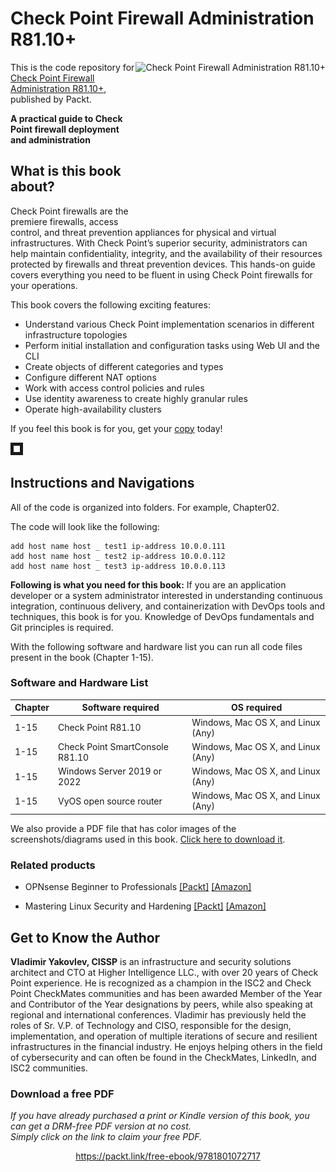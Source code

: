 # Check Point Firewall Administration R81.10+

<a href="https://www.packtpub.com/product/implementing-check-point-firewall-solutions/9781801072717"><img src="https://static.packt-cdn.com/products/9781801072717/cover/smaller" alt="Check Point Firewall Administration R81.10+" height="256px" align="right"></a>

This is the code repository for [Check Point Firewall Administration R81.10+](https://www.packtpub.com/product/implementing-check-point-firewall-solutions/9781801072717), published by Packt.

**A practical guide to Check Point firewall deployment and administration**

## What is this book about?
Check Point firewalls are the premiere firewalls, access control, and threat prevention appliances for physical and virtual infrastructures. With Check Point’s superior security, administrators can help maintain confidentiality, integrity, and the availability of their resources protected by firewalls and threat prevention devices. This hands-on guide covers everything you need to be fluent in using Check Point firewalls for your operations. 

This book covers the following exciting features:
* Understand various Check Point implementation scenarios in different infrastructure topologies
* Perform initial installation and configuration tasks using Web UI and the CLI
* Create objects of different categories and types
* Configure different NAT options
* Work with access control policies and rules
* Use identity awareness to create highly granular rules
* Operate high-availability clusters

If you feel this book is for you, get your [copy](https://www.amazon.com/dp/180107271X) today!

<a href="https://www.packtpub.com/?utm_source=github&utm_medium=banner&utm_campaign=GitHubBanner"><img src="https://raw.githubusercontent.com/PacktPublishing/GitHub/master/GitHub.png" 
alt="https://www.packtpub.com/" border="5" /></a>

## Instructions and Navigations
All of the code is organized into folders. For example, Chapter02.

The code will look like the following:
```
add host name host _ test1 ip-address 10.0.0.111
add host name host _ test2 ip-address 10.0.0.112
add host name host _ test3 ip-address 10.0.0.113
```

**Following is what you need for this book:**
If you are an application developer or a system administrator interested in understanding continuous integration, continuous delivery, and containerization with DevOps tools and techniques, this book is for you. Knowledge of DevOps fundamentals and Git principles is required.

With the following software and hardware list you can run all code files present in the book (Chapter 1-15).
### Software and Hardware List
| Chapter | Software required | OS required |
| -------- | ------------------------------------ | ----------------------------------- |
| 1-15 | Check Point R81.10 | Windows, Mac OS X, and Linux (Any) |
| 1-15 | Check Point SmartConsole R81.10 | Windows, Mac OS X, and Linux (Any) |
| 1-15 | Windows Server 2019 or 2022 | Windows, Mac OS X, and Linux (Any) |
| 1-15 | VyOS open source router | Windows, Mac OS X, and Linux (Any) |

We also provide a PDF file that has color images of the screenshots/diagrams used in this book. [Click here to download it]( https://static.packt-cdn.com/downloads/9781801072717_ColorImages.pdf).

### Related products
* OPNsense Beginner to Professionals [[Packt]](https://www.packtpub.com/product/opnsense-beginner-to-professional/9781801816878) [[Amazon]](https://www.amazon.com/dp/1801816875)

* Mastering Linux Security and Hardening [[Packt]](https://www.packtpub.com/product/mastering-linux-security-and-hardening-second-edition/9781838981778) [[Amazon]](https://www.amazon.com/dp/1838981772)

## Get to Know the Author
**Vladimir Yakovlev, CISSP**
is an infrastructure and security solutions architect and CTO at Higher Intelligence LLC., with over 20 years of Check Point experience.
He is recognized as a champion in the ISC2 and Check Point CheckMates communities and has been awarded Member of the Year and Contributor of the Year designations by peers, while also speaking at regional and international conferences. Vladimir has previously held the roles of Sr. V.P. of Technology and CISO, responsible for the design, implementation, and operation of multiple iterations of secure and resilient infrastructures in the financial industry. He enjoys helping others in the field of cybersecurity and can often be found in the CheckMates, LinkedIn, and ISC2 communities.
### Download a free PDF

 <i>If you have already purchased a print or Kindle version of this book, you can get a DRM-free PDF version at no cost.<br>Simply click on the link to claim your free PDF.</i>
<p align="center"> <a href="https://packt.link/free-ebook/9781801072717">https://packt.link/free-ebook/9781801072717 </a> </p>